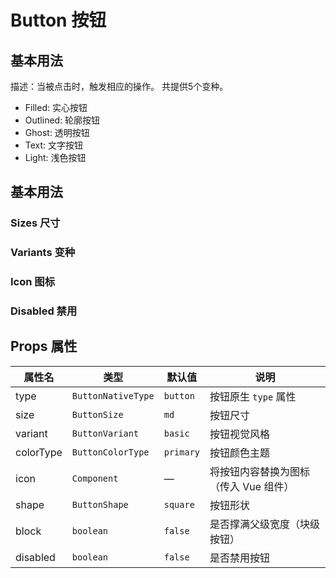 # Button 按钮

## 基本用法

描述：当被点击时，触发相应的操作。
共提供5个变种。

- Filled: 实心按钮
- Outlined: 轮廓按钮
- Ghost: 透明按钮
- Text: 文字按钮
- Light: 浅色按钮

## 基本用法
<demo vue="./Basics.vue"/>

### Sizes 尺寸
<demo vue="./Sizes.vue"/>

### Variants 变种
<demo vue="./Variants.vue"/>

### Icon 图标
<demo vue="./Icon.vue"/>

### Disabled 禁用
<demo vue="./Disabled.vue"/>

## Props 属性
| 属性名       | 类型                 | 默认值       | 说明                    |
| --------- | ------------------ | --------- | --------------------- |
| type      | `ButtonNativeType` | `button`  | 按钮原生 `type` 属性        |
| size      | `ButtonSize`       | `md`      | 按钮尺寸                  |
| variant   | `ButtonVariant`    | `basic`   | 按钮视觉风格                |
| colorType | `ButtonColorType`  | `primary` | 按钮颜色主题                |
| icon      | `Component`        | —         | 将按钮内容替换为图标（传入 Vue 组件） |
| shape     | `ButtonShape`      | `square`  | 按钮形状                  |
| block     | `boolean`          | `false`   | 是否撑满父级宽度（块级按钮）        |
| disabled  | `boolean`          | `false`   | 是否禁用按钮                |
